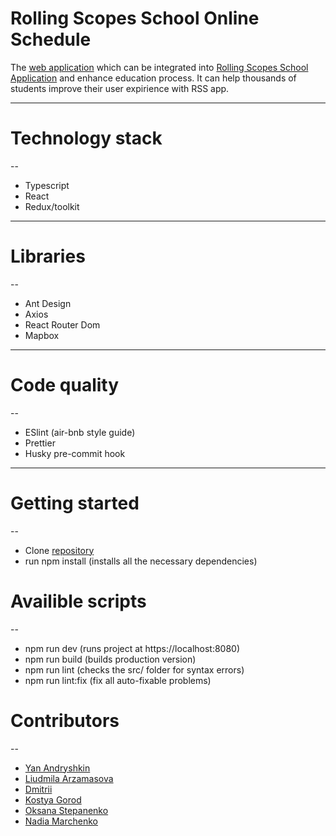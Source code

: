 # Rolling Scopes School Online Schedule
The [web application](https://team-48-schedule.netlify.app/) which can be integrated into [Rolling Scopes School Application](https://app.rs.school/) and enhance education process. It can help thousands of students improve their user expirience with RSS app.
____
# Technology stack
--
- Typescript
- React
- Redux/toolkit
---
# Libraries
--
- Ant Design 
- Axios
- React Router Dom
- Mapbox
---
# Code quality
--
- ESlint (air-bnb style guide)
- Prettier
- Husky pre-commit hook
---
# Getting started
--
- Clone [repository](https://github.com/Yan-Black/Schedule)
- run npm install (installs all the necessary dependencies)
# Availible scripts
--
- npm run dev (runs project at https://localhost:8080)
- npm run build (builds production version)
- npm run lint (checks the src/ folder for syntax errors)
- npm run lint:fix (fix all auto-fixable problems)
# Contributors
--
- [Yan Andryshkin](https://github.com/Yan-Black)
- [Liudmila Arzamasova](https://github.com/Arzamas-ka)
- [Dmitrii](https://github.com/DmitriEr)
- [Kostya Gorod](https://github.com/k-gorod)
- [Oksana Stepanenko](https://github.com/lactivka)
- [Nadia Marchenko](https://github.com/nadia-marchenko)
